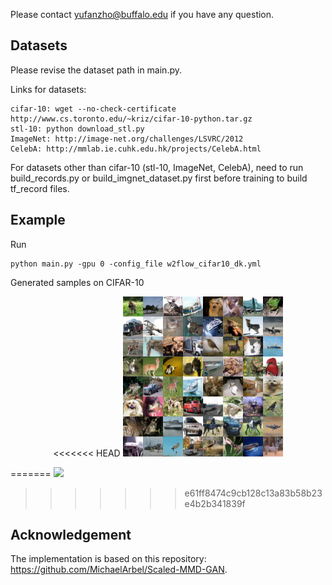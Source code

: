 

Please contact yufanzho@buffalo.edu if you have any question.

## Datasets

Please revise the dataset path in main.py.

Links for datasets:
```
cifar-10: wget --no-check-certificate http://www.cs.toronto.edu/~kriz/cifar-10-python.tar.gz
stl-10: python download_stl.py
ImageNet: http://image-net.org/challenges/LSVRC/2012
CelebA: http://mmlab.ie.cuhk.edu.hk/projects/CelebA.html
```
For datasets other than cifar-10 (stl-10, ImageNet, CelebA), need to run build_records.py or build_imgnet_dataset.py first before training to build tf_record files.

## Example

Run

```
python main.py -gpu 0 -config_file w2flow_cifar10_dk.yml
```

Generated samples on CIFAR-10
<p align="center">
<<<<<<< HEAD
	<img src="https://github.com/drboog/kernel/blob/main/image_generation/samples/cifar10.png">
</p>

=======
	<img src="https://github.com/drboog/kernel/blob/main/samples/cifar10.png">
</p>


>>>>>>> e61ff8474c9cb128c13a83b58b23e4b2b341839f

## Acknowledgement

The implementation is based on this repository: https://github.com/MichaelArbel/Scaled-MMD-GAN.
